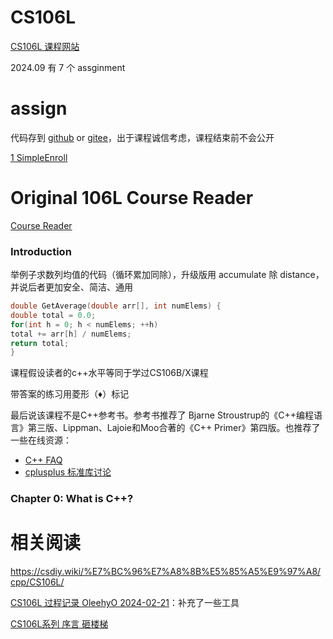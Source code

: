 # CS106L

[CS106L 课程网站](http://web.stanford.edu/class/cs106l/)

2024.09 有 7 个 assginment

# assign

代码存到 [github]() or [gitee](https://gitee.com/anidea/cs106l-assignments/tree/create/)，出于课程诚信考虑，课程结束前不会公开

[1 SimpleEnroll](assign/1.md)

# Original 106L Course Reader

[Course Reader](http://web.stanford.edu/class/cs106l/full_course_reader.pdf)

### Introduction

举例子求数列均值的代码（循环累加同除），升级版用 accumulate 除 distance，并说后者更加安全、简洁、通用

```c++
double GetAverage(double arr[], int numElems) {
double total = 0.0;
for(int h = 0; h < numElems; ++h)
total += arr[h] / numElems;
return total;
}
```

课程假设读者的c++水平等同于学过CS106B/X课程

带答案的练习用菱形（♦）标记

最后说该课程不是C++参考书。参考书推荐了 Bjarne Stroustrup的《C++编程语言》第三版、Lippman、Lajoie和Moo合著的《C++ Primer》第四版。也推荐了一些在线资源：
- [C++ FAQ](http://www.parashift.com/c++-faq-lite/)
- [cplusplus 标准库讨论](https://cplusplus.com/)

### Chapter 0: What is C++?

# 相关阅读

https://csdiy.wiki/%E7%BC%96%E7%A8%8B%E5%85%A5%E9%97%A8/cpp/CS106L/

[CS106L 过程记录 OleehyO 2024-02-21](https://zhuanlan.zhihu.com/p/683265937)：补充了一些工具

[CS106L系列 序言 砸楼梯](https://zhuanlan.zhihu.com/p/555321969)
